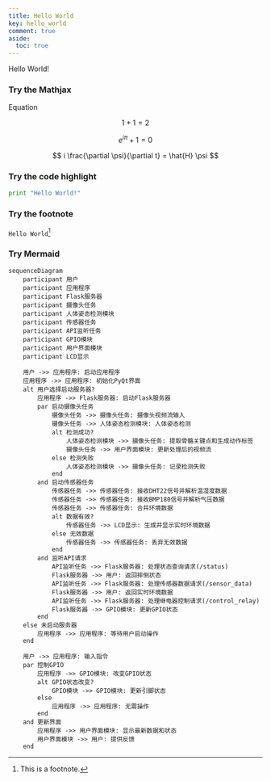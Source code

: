 ```yaml
---
title: Hello World
key: hello_world
comment: true
aside:
  toc: true
---
```


Hello World! <!--more-->

### Try the Mathjax

Equation

$$
1 + 1 = 2
$$

$$
e^{i \pi} + 1 = 0
\label{eq:math_1}
$$

$$
i \frac{\partial \psi}{\partial t} = \hat{H} \psi
$$

### Try the code highlight

```python
print "Hello World!"
```

### Try the footnote

`Hello World`[^1]

### Try Mermaid

```mermaid
sequenceDiagram
    participant 用户
    participant 应用程序
    participant Flask服务器
    participant 摄像头任务
    participant 人体姿态检测模块
    participant 传感器任务
    participant API监听任务
    participant GPIO模块
    participant 用户界面模块
    participant LCD显示

    用户 ->> 应用程序: 启动应用程序
    应用程序 ->> 应用程序: 初始化PyQt界面
    alt 用户选择启动服务器?
        应用程序 ->> Flask服务器: 启动Flask服务器
        par 启动摄像头任务
            摄像头任务 ->> 摄像头任务: 摄像头视频流输入
            摄像头任务 ->> 人体姿态检测模块: 人体姿态检测
            alt 检测成功?
                人体姿态检测模块 ->> 摄像头任务: 提取骨骼关键点和生成动作标签
                摄像头任务 ->> 用户界面模块: 更新处理后的视频流
            else 检测失败
                人体姿态检测模块 ->> 摄像头任务: 记录检测失败
            end
        and 启动传感器任务
            传感器任务 ->> 传感器任务: 接收DHT22信号并解析温湿度数据
            传感器任务 ->> 传感器任务: 接收BMP180信号并解析气压数据
            传感器任务 ->> 传感器任务: 合并环境数据
            alt 数据有效?
                传感器任务 ->> LCD显示: 生成并显示实时环境数据
            else 无效数据
                传感器任务 ->> 传感器任务: 丢弃无效数据
            end
        and 监听API请求
            API监听任务 ->> Flask服务器: 处理状态查询请求(/status)
            Flask服务器 ->> 用户: 返回摔倒状态
            API监听任务 ->> Flask服务器: 处理传感器数据请求(/sensor_data)
            Flask服务器 ->> 用户: 返回实时环境数据
            API监听任务 ->> Flask服务器: 处理继电器控制请求(/control_relay)
            Flask服务器 ->> GPIO模块: 更新GPIO状态
        end
    else 未启动服务器
        应用程序 ->> 应用程序: 等待用户启动操作
    end

    用户 ->> 应用程序: 输入指令
    par 控制GPIO
        应用程序 ->> GPIO模块: 改变GPIO状态
        alt GPIO状态改变?
            GPIO模块 ->> GPIO模块: 更新引脚状态
        else
            应用程序 ->> 应用程序: 无需操作
        end
    and 更新界面
        应用程序 ->> 用户界面模块: 显示最新数据和状态
        用户界面模块 ->> 用户: 提供反馈
    end
```

[^1]: This is a footnote.
